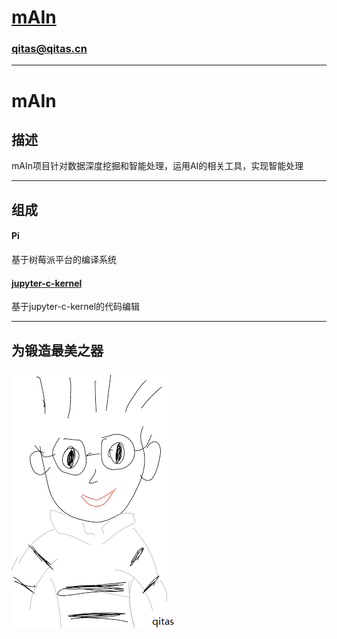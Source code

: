 # [mAIn](https://github.com/qitas/mAIn) 

### qitas@qitas.cn


---

# mAIn

## 描述

mAIn项目针对数据深度挖掘和智能处理，运用AI的相关工具，实现智能处理

---

## 组成

#### Pi

基于树莓派平台的编译系统

#### [jupyter-c-kernel](https://github.com/brendan-rius/jupyter-c-kernel)

基于jupyter-c-kernel的代码编辑


---

## 为锻造最美之器

[![sites](qitas/qitas.png)](http://www.qitas.cn)
